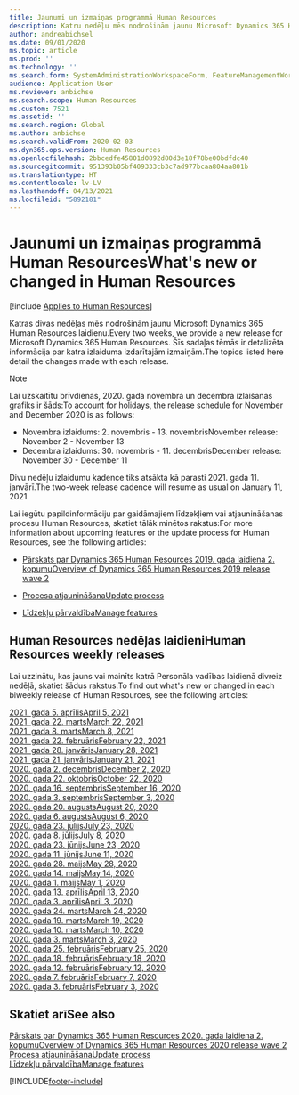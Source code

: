 ```yaml
---
title: Jaunumi un izmaiņas programmā Human Resources
description: Katru nedēļu mēs nodrošinām jaunu Microsoft Dynamics 365 Human Resources laidienu. Šīs sadaļas tēmās ir detalizēta informācija par katru nedēļu izdarītajām izmaiņām.
author: andreabichsel
ms.date: 09/01/2020
ms.topic: article
ms.prod: ''
ms.technology: ''
ms.search.form: SystemAdministrationWorkspaceForm, FeatureManagementWorkspace
audience: Application User
ms.reviewer: anbichse
ms.search.scope: Human Resources
ms.custom: 7521
ms.assetid: ''
ms.search.region: Global
ms.author: anbichse
ms.search.validFrom: 2020-02-03
ms.dyn365.ops.version: Human Resources
ms.openlocfilehash: 2bbcedfe45801d0892d80d3e18f78be00bdfdc40
ms.sourcegitcommit: 951393b05bf409333cb3c7ad977bcaa804aa801b
ms.translationtype: HT
ms.contentlocale: lv-LV
ms.lasthandoff: 04/13/2021
ms.locfileid: "5892181"
---
```

# <a name="whats-new-or-changed-in-human-resources"></a><span data-ttu-id="7b9fa-104">Jaunumi un izmaiņas programmā Human Resources</span><span class="sxs-lookup"><span data-stu-id="7b9fa-104">What's new or changed in Human Resources</span></span>

[!include [Applies to Human Resources](../includes/applies-to-hr.md)]

<span data-ttu-id="7b9fa-105">Katras divas nedēļas mēs nodrošinām jaunu Microsoft Dynamics 365 Human Resources laidienu.</span><span class="sxs-lookup"><span data-stu-id="7b9fa-105">Every two weeks, we provide a new release for Microsoft Dynamics 365 Human Resources.</span></span> <span data-ttu-id="7b9fa-106">Šīs sadaļas tēmās ir detalizēta informācija par katra izlaiduma izdarītajām izmaiņām.</span><span class="sxs-lookup"><span data-stu-id="7b9fa-106">The topics listed here detail the changes made with each release.</span></span>

>[!NOTE]
><span data-ttu-id="7b9fa-107">Lai uzskaitītu brīvdienas, 2020. gada novembra un decembra izlaišanas grafiks ir šāds:</span><span class="sxs-lookup"><span data-stu-id="7b9fa-107">To account for holidays, the release schedule for November and December 2020 is as follows:</span></span>
>
>- <span data-ttu-id="7b9fa-108">Novembra izlaidums: 2. novembris - 13. novembris</span><span class="sxs-lookup"><span data-stu-id="7b9fa-108">November release: November 2 - November 13</span></span>
>- <span data-ttu-id="7b9fa-109">Decembra izlaidums: 30. novembris - 11. decembris</span><span class="sxs-lookup"><span data-stu-id="7b9fa-109">December release: November 30 - December 11</span></span>
> 
><span data-ttu-id="7b9fa-110">Divu nedēļu izlaidumu kadence tiks atsākta kā parasti 2021. gada 11. janvārī.</span><span class="sxs-lookup"><span data-stu-id="7b9fa-110">The two-week release cadence will resume as usual on January 11, 2021.</span></span>

<span data-ttu-id="7b9fa-111">Lai iegūtu papildinformāciju par gaidāmajiem līdzekļiem vai atjaunināšanas procesu Human Resources, skatiet tālāk minētos rakstus:</span><span class="sxs-lookup"><span data-stu-id="7b9fa-111">For more information about upcoming features or the update process for Human Resources, see the following articles:</span></span> 

- [<span data-ttu-id="7b9fa-112">Pārskats par Dynamics 365 Human Resources 2019. gada laidiena 2. kopumu</span><span class="sxs-lookup"><span data-stu-id="7b9fa-112">Overview of Dynamics 365 Human Resources 2019 release wave 2</span></span>](/dynamics365-release-plan/2019wave2/dynamics365-human-resources/)

- [<span data-ttu-id="7b9fa-113">Procesa atjaunināšana</span><span class="sxs-lookup"><span data-stu-id="7b9fa-113">Update process</span></span>](hr-admin-setup-update-process.md)

- [<span data-ttu-id="7b9fa-114">Līdzekļu pārvaldība</span><span class="sxs-lookup"><span data-stu-id="7b9fa-114">Manage features</span></span>](hr-admin-manage-features.md)

## <a name="human-resources-weekly-releases"></a><span data-ttu-id="7b9fa-115">Human Resources nedēļas laidieni</span><span class="sxs-lookup"><span data-stu-id="7b9fa-115">Human Resources weekly releases</span></span>

<span data-ttu-id="7b9fa-116">Lai uzzinātu, kas jauns vai mainīts katrā Personāla vadības laidienā divreiz nedēļā, skatiet šādus rakstus:</span><span class="sxs-lookup"><span data-stu-id="7b9fa-116">To find out what's new or changed in each biweekly release of Human Resources, see the following articles:</span></span>

[<span data-ttu-id="7b9fa-117">2021. gada 5. aprīlis</span><span class="sxs-lookup"><span data-stu-id="7b9fa-117">April 5, 2021</span></span>](hr-whats-new-2021-04-05.md)</br>
[<span data-ttu-id="7b9fa-118">2021. gada 22. marts</span><span class="sxs-lookup"><span data-stu-id="7b9fa-118">March 22, 2021</span></span>](hr-whats-new-2021-03-22.md)</br>
[<span data-ttu-id="7b9fa-119">2021. gada 8. marts</span><span class="sxs-lookup"><span data-stu-id="7b9fa-119">March 8, 2021</span></span>](hr-whats-new-2021-03-08.md)</br>
[<span data-ttu-id="7b9fa-120">2021. gada 22. februāris</span><span class="sxs-lookup"><span data-stu-id="7b9fa-120">February 22, 2021</span></span>](hr-whats-new-2021-02-22.md)</br>
[<span data-ttu-id="7b9fa-121">2021. gada 28. janvāris</span><span class="sxs-lookup"><span data-stu-id="7b9fa-121">January 28, 2021</span></span>](hr-whats-new-2021-01-28.md)</br>
[<span data-ttu-id="7b9fa-122">2021. gada 21. janvāris</span><span class="sxs-lookup"><span data-stu-id="7b9fa-122">January 21, 2021</span></span>](hr-whats-new-2021-01-21.md)</br>
[<span data-ttu-id="7b9fa-123">2020. gada 2. decembris</span><span class="sxs-lookup"><span data-stu-id="7b9fa-123">December 2, 2020</span></span>](hr-whats-new-2020-12-02.md)</br>
[<span data-ttu-id="7b9fa-124">2020. gada 22. oktobris</span><span class="sxs-lookup"><span data-stu-id="7b9fa-124">October 22, 2020</span></span>](hr-whats-new-2020-10-22.md)</br>
[<span data-ttu-id="7b9fa-125">2020. gada 16. septembris</span><span class="sxs-lookup"><span data-stu-id="7b9fa-125">September 16, 2020</span></span>](hr-whats-new-2020-09-16.md)</br>
[<span data-ttu-id="7b9fa-126">2020. gada 3. septembris</span><span class="sxs-lookup"><span data-stu-id="7b9fa-126">September 3, 2020</span></span>](hr-whats-new-2020-09-03.md)</br>
[<span data-ttu-id="7b9fa-127">2020. gada 20. augusts</span><span class="sxs-lookup"><span data-stu-id="7b9fa-127">August 20, 2020</span></span>](hr-whats-new-2020-08-20.md)</br>
[<span data-ttu-id="7b9fa-128">2020. gada 6. augusts</span><span class="sxs-lookup"><span data-stu-id="7b9fa-128">August 6, 2020</span></span>](hr-whats-new-2020-08-06.md)</br>
[<span data-ttu-id="7b9fa-129">2020. gada 23. jūlijs</span><span class="sxs-lookup"><span data-stu-id="7b9fa-129">July 23, 2020</span></span>](hr-whats-new-2020-07-23.md)</br>
[<span data-ttu-id="7b9fa-130">2020. gada 8. jūlijs</span><span class="sxs-lookup"><span data-stu-id="7b9fa-130">July 8, 2020</span></span>](hr-whats-new-2020-07-08.md)</br>
[<span data-ttu-id="7b9fa-131">2020. gada 23. jūnijs</span><span class="sxs-lookup"><span data-stu-id="7b9fa-131">June 23, 2020</span></span>](hr-whats-new-2020-06-23.md)</br>
[<span data-ttu-id="7b9fa-132">2020. gada 11. jūnijs</span><span class="sxs-lookup"><span data-stu-id="7b9fa-132">June 11, 2020</span></span>](hr-whats-new-2020-06-11.md)</br>
[<span data-ttu-id="7b9fa-133">2020. gada 28. maijs</span><span class="sxs-lookup"><span data-stu-id="7b9fa-133">May 28, 2020</span></span>](hr-whats-new-2020-05-28.md)</br>
[<span data-ttu-id="7b9fa-134">2020. gada 14. maijs</span><span class="sxs-lookup"><span data-stu-id="7b9fa-134">May 14, 2020</span></span>](hr-whats-new-2020-05-14.md)</br>
[<span data-ttu-id="7b9fa-135">2020. gada 1. maijs</span><span class="sxs-lookup"><span data-stu-id="7b9fa-135">May 1, 2020</span></span>](hr-whats-new-2020-05-01.md)</br>
[<span data-ttu-id="7b9fa-136">2020. gada 13. aprīlis</span><span class="sxs-lookup"><span data-stu-id="7b9fa-136">April 13, 2020</span></span>](hr-whats-new-2020-04-13.md)</br>
[<span data-ttu-id="7b9fa-137">2020. gada 3. aprīlis</span><span class="sxs-lookup"><span data-stu-id="7b9fa-137">April 3, 2020</span></span>](hr-whats-new-2020-04-03.md)</br>
[<span data-ttu-id="7b9fa-138">2020. gada 24. marts</span><span class="sxs-lookup"><span data-stu-id="7b9fa-138">March 24, 2020</span></span>](hr-whats-new-2020-03-24.md)</br>
[<span data-ttu-id="7b9fa-139">2020. gada 19. marts</span><span class="sxs-lookup"><span data-stu-id="7b9fa-139">March 19, 2020</span></span>](hr-whats-new-2020-03-19.md)</br>
[<span data-ttu-id="7b9fa-140">2020. gada 10. marts</span><span class="sxs-lookup"><span data-stu-id="7b9fa-140">March 10, 2020</span></span>](hr-whats-new-2020-03-10.md)</br>
[<span data-ttu-id="7b9fa-141">2020. gada 3. marts</span><span class="sxs-lookup"><span data-stu-id="7b9fa-141">March 3, 2020</span></span>](hr-whats-new-2020-03-03.md)</br>
[<span data-ttu-id="7b9fa-142">2020. gada 25. februāris</span><span class="sxs-lookup"><span data-stu-id="7b9fa-142">February 25, 2020</span></span>](hr-whats-new-2020-02-25.md)</br>
[<span data-ttu-id="7b9fa-143">2020. gada 18. februāris</span><span class="sxs-lookup"><span data-stu-id="7b9fa-143">February 18, 2020</span></span>](hr-whats-new-2020-02-18.md)</br>
[<span data-ttu-id="7b9fa-144">2020. gada 12. februāris</span><span class="sxs-lookup"><span data-stu-id="7b9fa-144">February 12, 2020</span></span>](hr-whats-new-2020-02-12.md)</br>
[<span data-ttu-id="7b9fa-145">2020. gada 7. februāris</span><span class="sxs-lookup"><span data-stu-id="7b9fa-145">February 7, 2020</span></span>](hr-whats-new-2020-02-07.md)</br>
[<span data-ttu-id="7b9fa-146">2020. gada 3. februāris</span><span class="sxs-lookup"><span data-stu-id="7b9fa-146">February 3, 2020</span></span>](hr-whats-new-2020-02-03.md)

## <a name="see-also"></a><span data-ttu-id="7b9fa-147">Skatiet arī</span><span class="sxs-lookup"><span data-stu-id="7b9fa-147">See also</span></span>

[<span data-ttu-id="7b9fa-148">Pārskats par Dynamics 365 Human Resources 2020. gada laidiena 2. kopumu</span><span class="sxs-lookup"><span data-stu-id="7b9fa-148">Overview of Dynamics 365 Human Resources 2020 release wave 2</span></span>](/dynamics365-release-plan/2020wave2/human-resources/dynamics365-human-resources/)</br>
[<span data-ttu-id="7b9fa-149">Procesa atjaunināšana</span><span class="sxs-lookup"><span data-stu-id="7b9fa-149">Update process</span></span>](hr-admin-setup-update-process.md)</br>
[<span data-ttu-id="7b9fa-150">Līdzekļu pārvaldība</span><span class="sxs-lookup"><span data-stu-id="7b9fa-150">Manage features</span></span>](hr-admin-manage-features.md)


[!INCLUDE[footer-include](../includes/footer-banner.md)]